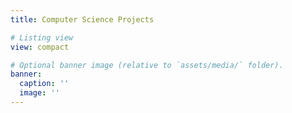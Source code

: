 ```yaml
---
title: Computer Science Projects

# Listing view
view: compact

# Optional banner image (relative to `assets/media/` folder).
banner:
  caption: ''
  image: ''
---
```

